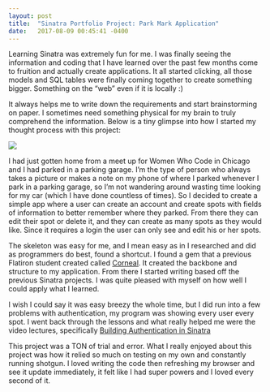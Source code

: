 ```yaml
---
layout: post
title:  "Sinatra Portfolio Project: Park Mark Application"
date:   2017-08-09 00:45:41 -0400
---
```



Learning Sinatra was extremely fun for me. I was finally seeing the information and coding that I have learned over the past few months come to fruition and actually create applications. It all started clicking, all those models and SQL tables were finally coming together to create something bigger. Something on the “web” even if it is locally :) 

It always helps me to write down the requirements and start brainstorming on paper. I sometimes need something physical for my brain to truly comprehend the information. Below is a tiny glimpse into how I started my thought process with this project:

![](http://i.imgur.com/EpCxYU4l.jpg)

I had just gotten home from a meet up for Women Who Code in Chicago and I had parked in a parking garage. I’m the type of person who always takes a picture or makes a note on my phone of where I parked whenever I park in a parking garage, so I’m not wandering around wasting time looking for my car (which I have done countless of times). So I decided to create a simple app where a user can create an account and create spots with fields of information to better remember where they parked. From there they can edit their spot or delete it, and they can create as many spots as they would like. Since it requires a login the user can only see and edit his or her spots.

The skeleton was easy for me, and I mean easy as in I researched and did as programmers do best, found a shortcut. I found a gem that a previous Flatiron student created called [Corneal](https://github.com/thebrianemory/corneal). It created the backbone and structure to my application. From there I started writing based off the previous Sinatra projects. I was quite pleased with myself on how well I could apply what I learned. 

I wish I could say it was easy breezy the whole time, but I did run into a few problems with authentication, my program was showing every user every spot. I went back through the lessons and what really helped me were the video lectures, specifically [Building Authentication in Sinatra]( https://www.youtube.com/watch?v=_S1s6R-_wYc)

This project was a TON of trial and error. What I really enjoyed about this project was how it relied so much on testing on my own and constantly running shotgun. I loved writing the code then refreshing my browser and see it update immediately, it felt like I had super powers and I loved every second of it.



